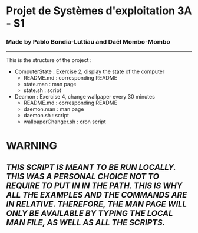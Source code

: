 # Projet de Systèmes d'exploitation 3A - S1
### Made by Pablo Bondia-Luttiau and Daël Mombo-Mombo
--------
This is the structure of the project : 

- ComputerState : Exercise 2, display the state of the computer
	- README.md : corresponding README
	- state.man : man page
	- state.sh  : script
- Deamon : Exercise 4, change wallpaper every 30 minutes
	- README.md : corresponding README
	- daemon.man : man page
	- daemon.sh : script
	- wallpaperChanger.sh : cron script
# WARNING
## _*THIS SCRIPT IS MEANT TO BE RUN LOCALLY. THIS WAS A PERSONAL CHOICE NOT TO REQUIRE TO PUT IN IN THE PATH. THIS IS WHY ALL THE EXAMPLES AND THE COMMANDS ARE IN RELATIVE. THEREFORE, THE MAN PAGE WILL ONLY BE AVAILABLE BY TYPING THE LOCAL MAN FILE, AS WELL AS ALL THE SCRIPTS.*_
